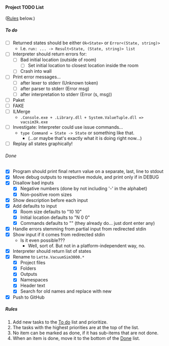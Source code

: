 #### Project TODO List

([Rules](#rules) below.)

##### To do

- [ ] Returned states should be either `Ok<State>` or `Error<(State, string)>`
  * I.e. `run: ... -> Result<State, (State, string)> list`
- [ ] Interpreter should return errors for:
  - [ ] Bad initial location (outside of room)
    - [ ] Set initial location to closest location inside the room
  - [ ] Crash into wall
- [ ] Print error messages...
  - [ ] after lexer to stderr (Unknown token)
  - [ ] after parser to stderr (Error msg)
  - [ ] after interpretation to stderr (Error (s, msg))
- [ ] Paket
- [ ] FAKE
- [ ] ILMerge
  * `.Console.exe + .Library.dll + System.ValueTuple.dll => vacsim3k.exe`
- [ ] Investigate: Interpreter could use issue commands...
  * `type Command = State -> State` or something like that.
    * (...or maybe that's exactly what it is doing right now...)
- [ ] Replay all states graphically!

###### Done

- [x] Program should print final return value on a separate, last, line to stdout
- [x] Move debug outputs to respective module, and print only if in DEBUG
- [x] Disallow bad inputs
  - [x] Negative numbers (done by not including '-' in the alphabet)
  - [x] Non-positive room sizes
- [x] Show description before each input
- [x] Add defaults to input
  - [x] Room size defaults to "10 10"
  - [x] Initial location defaults to "N 0 0"
  - [x] Commands defaults to "" (they already do... just dont enter any)
- [x] Handle errors stemming from partial input from redirected stdin
- [x] Show input if it comes from redirected stdin
  * Is it even possible???
    * Well, sort of. But not in a platform-independent way, no.
- [x] Interpreter should return list of states
- [x] Rename to `Lette.VacuumSim3000.*`
  - [x] Project files
  - [x] Folders
  - [x] Outputs
  - [x] Namespaces
  - [x] Header text
  - [x] Search for old names and replace with new
- [x] Push to GitHub

##### Rules

1. Add new tasks to the [To do](#to-do) list and prioritize.
1. The tasks with the highest priorities are at the top of the list.
1. No item can be marked as done, if it has sub-items that are not done.
1. When an item is done, move it to the bottom of the [Done](#done) list.
